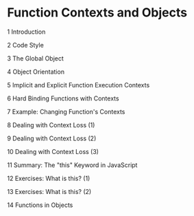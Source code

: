 Function Contexts and Objects
===================================

1	Introduction

2	Code Style

3	The Global Object

4	Object Orientation

5	Implicit and Explicit Function Execution Contexts

6	Hard Binding Functions with Contexts

7	Example: Changing Function's Contexts

8	Dealing with Context Loss (1)

9	Dealing with Context Loss (2)

10	Dealing with Context Loss (3)

11	Summary: The "this" Keyword in JavaScript

12	Exercises: What is this? (1)

13	Exercises: What is this? (2)

14	Functions in Objects